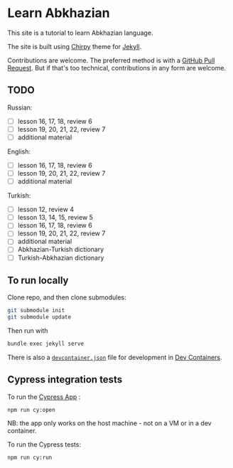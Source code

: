 # Learn Abkhazian

This site is a tutorial to learn Abkhazian language.

The site is built using
[Chirpy](https://github.com/cotes2020/jekyll-theme-chirpy/tree/v7.1.1)
theme for
[Jekyll](https://jekyllrb.com/).

Contributions are welcome.
The preferred method is with a
[GitHub Pull Request](https://docs.github.com/en/get-started/exploring-projects-on-github/contributing-to-a-project).
But if that's too technical, contributions in any form are welcome.

## TODO

Russian:
- [ ] lesson 16, 17, 18, review 6
- [ ] lesson 19, 20, 21, 22, review 7
- [ ] additional material

English:
- [ ] lesson 16, 17, 18, review 6
- [ ] lesson 19, 20, 21, 22, review 7
- [ ] additional material

Turkish:
- [ ] lesson 12, review 4
- [ ] lesson 13, 14, 15, review 5
- [ ] lesson 16, 17, 18, review 6
- [ ] lesson 19, 20, 21, 22, review 7
- [ ] additional material
- [ ] Abkhazian-Turkish dictionary
- [ ] Turkish-Abkhazian dictionary

## To run locally

Clone repo, and then clone submodules:
```bash
git submodule init
git submodule update
```
Then run with
```bash
bundle exec jekyll serve
```
There is also a
[`devcontainer.json`](.devcontainer/devcontainer.json)
file for development in
[Dev Containers](https://code.visualstudio.com/docs/devcontainers/containers).

## Cypress integration tests

To run the
[Cypress App](https://docs.cypress.io/app/get-started/open-the-app)
:
```
npm run cy:open
```
NB: the app only works on the host machine - not on a VM or in a dev container.

To run the Cypress tests:
```
npm run cy:run
```
